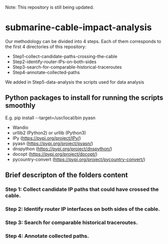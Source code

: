Note: This repository is still being updated.  

# submarine-cable-impact-analysis

Our methodology can be divided into 4 steps. Each of them corresponds to the first 4 directories of this repository:  
* Step1-collect-candidate-paths-crossing-the-cable
* Step2-identify-router-IPs-on-both-sides
* Step3-search-for-comparable-historical-traceroutes
* Step4-annotate-collected-paths

We added in Step5-data-analysis the scripts used for data analysis

## Python packages to install for running the scripts smoothly
E.g. pip install --target=/usr/local/bin pyasn
* Wandio
* urllib2 (Python2) or urllib (Python3)
* IPy (https://pypi.org/project/IPy/)
* pyasn (https://pypi.org/project/pyasn/)
* dnspython (https://pypi.org/project/dnspython/)
* docopt (https://pypi.org/project/docopt/) 
* pycountry-convert (https://pypi.org/project/pycountry-convert/)
 
## Brief descripton of the folders content  
### Step 1: Collect candidate IP paths that could have crossed the cable.




### Step 2: Identify router IP interfaces on both sides of the cable.




### Step 3: Search for comparable historical traceroutes.




### Step 4: Annotate collected paths.
